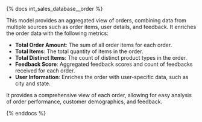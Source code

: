 {% docs int_sales_database__order %}

This model provides an aggregated view of orders, combining data from multiple sources such as order items, user details, and feedback. It enriches the order data with the following metrics:
- **Total Order Amount**: The sum of all order items for each order.
- **Total Items**: The total quantity of items in the order.
- **Total Distinct Items**: The count of distinct product types in the order.
- **Feedback Score**: Aggregated feedback scores and count of feedbacks received for each order.
- **User Information**: Enriches the order with user-specific data, such as city and state.

It provides a comprehensive view of each order, allowing for easy analysis of order performance, customer demographics, and feedback.

{% enddocs %}
